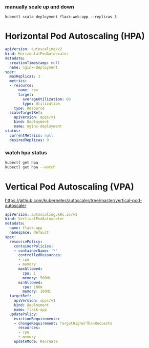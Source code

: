 ### manually scale up and down
```
kubectl scale deployment flask-web-app --replicas 3
```

# Horizontal Pod Autoscaling (HPA)
```yml
apiVersion: autoscaling/v2
kind: HorizontalPodAutoscaler
metadata:
  creationTimestamp: null
  name: nginx-deployment
spec:
  maxReplicas: 3
  metrics:
  - resource:
      name: cpu
      target:
        averageUtilization: 80
        type: Utilization
    type: Resource
  scaleTargetRef:
    apiVersion: apps/v1
    kind: Deployment
    name: nginx-deployment
status:
  currentMetrics: null
  desiredReplicas: 0
```
### watch hpa status
```sh
kubectl get hpa
kubectl get hpa --watch
```


# Vertical Pod Autoscaling (VPA)
<https://github.com/kubernetes/autoscaler/tree/master/vertical-pod-autoscaler>
```yaml
apiVersion: autoscaling.k8s.io/v1
kind: VerticalPodAutoscaler
metadata:
  name: flask-app
  namespace: default
spec:
  resourcePolicy:
    containerPolicies:
    - containerName: '*'
      controlledResources:
      - cpu
      - memory
      maxAllowed:
        cpu: 1
        memory: 500Mi
      minAllowed:
        cpu: 100m
        memory: 100Mi
  targetRef:
    apiVersion: apps/v1
    kind: Deployment
    name: flask-app
  updatePolicy:
    evictionRequirements:
    - changeRequirement: TargetHigherThanRequests
      resources:
      - cpu
      - memory
    updateMode: Recreate
```
